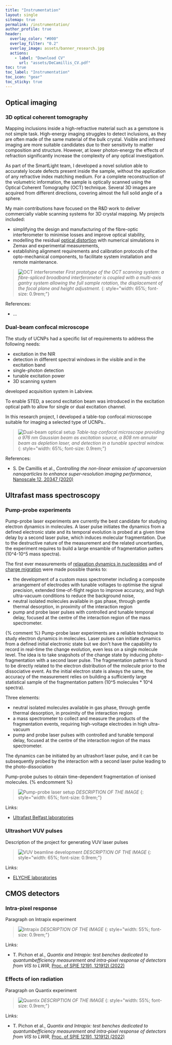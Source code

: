 ```yaml
---
title: "Instrumentation"
layout: single
sitemap: true
permalink: /instrumentation/
author_profile: true
header:
  overlay_color: "#000"
  overlay_filter: "0.2"
  overlay_image: assets/banner_research.jpg
  actions:
    - label: "Download CV"
      url: "assets/DeCamillis_CV.pdf"
toc: true
toc_label: "Instrumentation"
toc_icon: "gear"
toc_sticky: true
---
```



## Optical imaging


### 3D optical coherent tomography

Mapping inclusions inside a high-refractive material such as a gemstone is not simple task. High-energy imaging struggles to detect inclusions, as they are often made of the same material of the bulk crystal. Visible and infrared imaging are more suitable candidates due to their sensitivity to matter composition and structure. However, at lower photon-energy the effects of refraction significantly increase the complexity of any optical investigation. 

As part of the SmartLight team, I developed a novel solution able to accurately locate defects present inside the sample, without the application of any refractive index matching medium. For a complete reconstruction of the volumetric information, the sample is optically scanned using the Optical Coherent Tomography (OCT) technique. Several 3D images are acquired from different directions, covering almost the full solid angle of a sphere.

My main contributions have focused on the R&D work to deliver commercially viable scanning systems for 3D crystal mapping. My projects included:
- simplifying the design and manufacturing of the fibre-optic interferometer to minimise losses and improve optical stability,
- modelling the residual [optical distortion](/analytics/#optical-distortion) with numerical simulations in Zemax and experimental measurements,
- establishing alignment requirements and calibration protocols of the opto-mechanical components, to facilitate system installation and remote maintenance.

>![OCT interferometer](/assets/rad/oct_scanning_system.png)
>*First prototype of the OCT scanning system: a fibre-spliced broadband interferometer is coupled with a multi-axis gantry system allowing the full sample rotation, the displacement of the focal plane and height adjustment.*
{: style="width: 65%; font-size: 0.9rem;"}

References:

- ...


### Dual-beam confocal microscope

The study of UCNPs had a specific list of requirements to address the following needs:
- excitation in the NIR
- detection in different spectral windows in the visible and in the excitation band
- single-photon detection
- tunable excitation power
- 3D scanning system

developed acquisition system in Labview.

To enable STED, a second excitation beam was introduced in the excitation optical path to allow for single or dual excitation channel.

In this research project, I developed a table-top confocal microscope suitable for imaging a selected type of UCNPs..


>![Dual-beam optical setup](/assets/rad/sted_setup.jpg)
>*Table-top confocal microscope providing a 976 nm Gaussian beam as excitation source, a 808 nm annular beam as depletion laser, and detection in a tunable spectral window.*
{: style="width: 65%; font-size: 0.9rem;"}

References:
- S. De Camillis et al., *Controlling the non-linear emission of upconversion nanoparticles to enhance super-resolution imaging performance*, [Nanoscale 12, 20347 (2020)](https://doi.org/10.1039/D0NR04809G)


## Ultrafast mass spectroscopy


### Pump-probe experiments

Pump-probe laser experiments are currently the best candidate for studying electron dynamics in molecules. A laser pulse initiates the dynamics from a defined electronic state and its temporal evolution is probed at a given time delay by a second laser pulse, which induces molecular fragmentation. Due to the destructive nature of the measurement and the related uncertanties, the experiment requires to build a large ensamble of fragmentation patters (10^4-10^5 mass spectra). 

The first ever measurements of [relaxation dynamics in nucleosides](/research/#de-excitation-processes-in-nucleosides) and of [charge migration](/research/#attosecond-charge-migration) were made possible thanks to:
- the development of a custom mass spectrometer including a composite arrangement of electrodes with tunable voltages to optimise the signal precision, extended time-of-flight region to improve accuracy, and high ultra-vacuum conditions to reduce the background noise,
- neutral isolated molecules available in gas phase, through gentle thermal desorption, in proximity of the interaction region
- pump and probe laser pulses with controlled and tunable temporal delay, focused at the centre of the interaction region of the mass spectrometer.

{% comment %} 
Pump-probe laser experiments are a reliable technique to study electron dynamics in molecules. 
Laser pulses can initiate dynamics from a defined initial electronic state but we don't have the capability to record in real-time the change evolution, even less on a single molecule level.
The idea is to take snapshots of the change state by inducing photo-fragmentation with a second laser pulse. The fragmentation pattern is found to be directly related to the electron distribution of the molecule prior to the dissociative event.
As the initial electron state is always the same, the accuracy of the measurement relies on building a sufficiently large statistical sample of the fragmentation pattern (10^5 molecules * 10^4 spectra).

Three elements:
- neutral isolated molecules available in gas phase, through gentle thermal desorption, in proximity of the interaction region
- a mass spectrometer to collect and measure the products of the fragmentation events, requiring high-voltage electrodes in high ultra-vacuum
- pump and probe laser pulses with controlled and tunable temporal delay, focused at the centre of the interaction region of the mass spectrometer.

The dynamics can be initiated by an ultrashort laser pulse, and it can be subsequently probed by the interaction with a second laser pulse leading to the photo-dissociation

Pump-probe pulses to obtain time-dependent fragmentation of ionised molecules.
{% endcomment %} 

>![Pump-probe laser setup](/assets/rad/KEIRA_setup.png)
>*DESCRIPTION OF THE IMAGE*
{: style="width: 65%; font-size: 0.9rem;"}

Links:
- [Ultrafast Belfast laboratories](https://www.qub.ac.uk/research-centres/light-matter-interactions/Researchthemes/Ultrafastdynamicsinatomsandmolecules/)


### Ultrashort VUV pulses

Description of the project for generating VUV laser pulses

>![VUV beamline development](/assets/rad/VUV_setup.png)
>*DESCRIPTION OF THE IMAGE*
{: style="width: 65%; font-size: 0.9rem;"}

Links:
- [ELYCHE laboratories](https://www.attosecond.fisi.polimi.it/)


## CMOS detectors


### Intra-pixel response

Paragraph on Intrapix experiment

>![Intrapix](/assets/rad/intrapix_model.png)
>*DESCRIPTION OF THE IMAGE*
{: style="width: 55%; font-size: 0.9rem;"}

Links:
- T. Pichon et al., *Quantix and Intrapix: test benches dedicated to quantumbefficiency measurement and intra-pixel response of detectors from VIS to LWIR*, [Proc. of SPIE 12191, 121912I (2022)](https://doi.org/10.1117/12.2630232)


### Effects of ion radiation

Paragraph on Quantix experiment

>![Quantix](/assets/rad/quantix_model.png)
>*DESCRIPTION OF THE IMAGE*
{: style="width: 55%; font-size: 0.9rem;"}

Links:
- T. Pichon et al., *Quantix and Intrapix: test benches dedicated to quantumbefficiency measurement and intra-pixel response of detectors from VIS to LWIR*, [Proc. of SPIE 12191, 121912I (2022)](https://doi.org/10.1117/12.2630232)